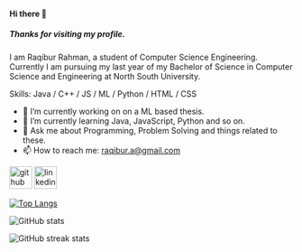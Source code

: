 #### Hi there 👋
##### Thanks for visiting my profile.
I am Raqibur Rahman, a student of Computer Science Engineering.
Currently I am pursuing my last year of my Bachelor of Science in Computer Science and Engineering at North South University.

Skills: Java / C++ / JS / ML / Python / HTML / CSS

- 🔭 I’m currently working on on a ML based thesis. 
- 🌱 I’m currently learning Java, JavaScript, Python and so on. 
- 💬 Ask me about Programming, Problem Solving and things related to these. 
- 📫 How to reach me: raqibur.a@gmail.com 


[<img src='https://cdn.jsdelivr.net/npm/simple-icons@3.0.1/icons/github.svg' alt='github' height='40'>](https://github.com/Raqibur-Rahman)  [<img src='https://cdn.jsdelivr.net/npm/simple-icons@3.0.1/icons/linkedin.svg' alt='linkedin' height='40'>](https://www.linkedin.com/in/Raqibur/)  

[![Top Langs](https://github-readme-stats.vercel.app/api/top-langs/?username=Raqibur-Rahman)](https://github.com/anuraghazra/github-readme-stats)

![GitHub stats](https://github-readme-stats.vercel.app/api?username=Raqibur-Rahman&show_icons=true&count_private=true)  

![GitHub streak stats](https://streak-stats.demolab.com/?user=Raqibur-Rahman)  

